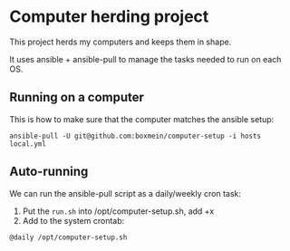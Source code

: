 # Computer herding project

This project herds my computers and keeps them in shape.

It uses ansible + ansible-pull to manage the tasks needed to run
on each OS.

## Running on a computer

This is how to make sure that the computer matches the ansible setup:

```
ansible-pull -U git@github.com:boxmein/computer-setup -i hosts local.yml
```

## Auto-running

We can run the ansible-pull script as a daily/weekly cron task:

1. Put the `run.sh` into /opt/computer-setup.sh, add +x
2. Add to the system crontab:

```
@daily /opt/computer-setup.sh
```
